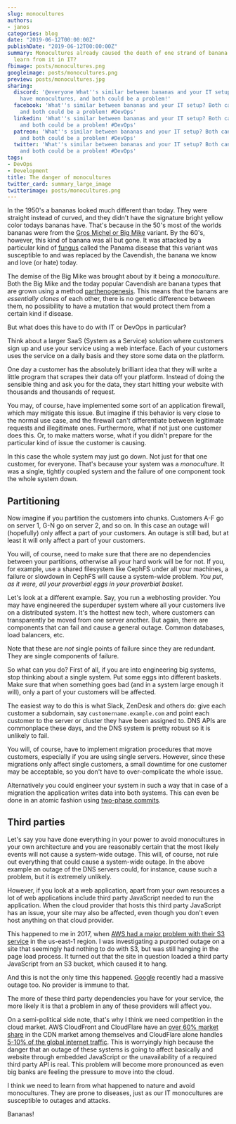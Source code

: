 ```yaml
---
slug: monocultures
authors:
- janos
categories: blog
date: "2019-06-12T00:00:00Z"
publishDate: "2019-06-12T00:00:00Z"
summary: Monocultures already caused the death of one strand of banana. What can we
  learn from it in IT?
fbimage: posts/monocultures.png
googleimage: posts/monocultures.png
preview: posts/monocultures.jpg
sharing:
  discord: '@everyone What''s similar between bananas and your IT setup? Both can
    have monocultures, and both could be a problem!'
  facebook: 'What''s similar between bananas and your IT setup? Both can have monocultures,
    and both could be a problem! #DevOps'
  linkedin: 'What''s similar between bananas and your IT setup? Both can have monocultures,
    and both could be a problem! #DevOps'
  patreon: 'What''s similar between bananas and your IT setup? Both can have monocultures,
    and both could be a problem! #DevOps'
  twitter: 'What''s similar between bananas and your IT setup? Both can have monocultures,
    and both could be a problem! #DevOps'
tags:
- DevOps
- Development
title: The danger of monocultures
twitter_card: summary_large_image
twitterimage: posts/monocultures.png
---
```


In the 1950's a bananas looked much different than today. They were straight instead of curved, and they didn't have the signature bright yellow color todays bananas have. That's because in the 50's most of the worlds bananas were from the [Gros Michel or Big Mike](https://en.wikipedia.org/wiki/Gros_Michel_banana) variant. By the 60's, however, this kind of banana was all but gone. It was attacked by a particular kind of [fungus](https://youtu.be/9H0dy8fv33M) called the Panama disease that this variant was susceptible to and was replaced by the Cavendish, the banana we know and love (or hate) today.

The demise of the Big Mike was brought about by it being a *monoculture*. Both the Big Mike and the today 
popular Cavendish are banana types that are grown using a method [parthenogenesis](https://en.wikipedia.org/wiki/Parthenogenesis). This means that the banans are *essentially clones* of each other, there is no genetic difference between them, no possibility to have a mutation that would protect them from
a certain kind if disease.

But what does this have to do with IT or DevOps in particular?

Think about a larger SaaS (System as a Service) solution where customers sign up and use your service using a web interface. Each of your customers uses the service on a daily basis and they store some data on the platform.

One day a customer has the absolutely brilliant idea that they will write a little program that scrapes their data off your platform. Instead of doing the sensible thing and ask you for the data, they start hitting your website with thousands and thousands of request.

You may, of course, have implemented some sort of an application firewall, which may mitigate this issue. But imagine if this behavior is very close to the normal use case, and the firewall can't differentiate between legitimate requests and illegitimate ones. Furthermore, what if not just one customer does this. Or, to make matters worse, what if you didn't prepare for the particular kind of issue the customer is causing.

In this case the whole system may just go down. Not just for that one customer, for everyone. That's because your system was a *monoculture*. It was a single, tightly coupled system and the failure of one component took the whole system down.

## Partitioning

Now imagine if you partition the customers into chunks. Customers A-F go on server 1, G-N go on server 2, and so on. In this case an outage will (hopefully) only affect a part of your customers. An outage is still bad, but at least it will only affect a part of your customers.

You will, of course, need to make sure that there are no dependencies between your partitions, otherwise all your hard work will be for not. If you, for example, use a shared filesystem like CephFS under all your machines, a failure or slowdown in CephFS will cause a system-wide problem. *You put, as it were, all your proverbial eggs in your proverbial basket.*

Let's look at a different example. Say, you run a webhosting provider. You may have engineered the superduper system where all your customers live on a distributed system. It's the hottest new tech, where customers can transparently be moved from one server another. But again, there are components that can fail and cause a general outage. Common databases, load balancers, etc.

Note that these are *not* single points of failure since they are redundant. They are single components of failure.

So what can you do? First of all, if you are into engineering big systems, stop thinking about a single system. Put some eggs into different baskets. Make sure that when something goes bad (and in a system large enough it will), only a part of your customers will be affected.

The easiest way to do this is what Slack, ZenDesk and others do: give each customer a subdomain, say
`customername.example.com` and point each customer to the server or cluster they have been assigned to. DNS APIs are commonplace these days, and the DNS system is pretty robust so it is unlikely to fail.

You will, of course, have to implement migration procedures that move customers, especially if you are using single servers. However, since these migrations only affect single customers, a small downtime for one customer may be acceptable, so you don't have to over-complicate the whole issue. 

Alternatively you could engineer your system in such a way that in case of a migration the application writes data into both systems. This can even be done in an atomic fashion using [two-phase commits](https://en.wikipedia.org/wiki/Two-phase_commit_protocol).

## Third parties

Let's say you have done everything in your power to avoid monocultures in your own architecture and you are reasonably certain that the most likely events will not cause a system-wide outage. This will, of course, not rule out everything that could cause a system-wide outage. In the above example an outage of the DNS servers could, for instance, cause such a problem, but it is extremely unlikely.

However, if you look at a web application, apart from your own resources a lot of web applications include third party JavaScript needed to run the application. When the cloud provider that hosts this third party JavaScript has an issue, your site may also be affected, even though you don't even host anything on that cloud provider.

This happened to me in 2017, when [AWS had a major problem with their S3 service](https://www.vox.com/2017/3/2/14792636/amazon-aws-internet-outage-cause-human-error-incorrect-command) in the us-east-1 region. I was investigating a purported outage on a site that seemingly had nothing to do with S3, but was still hanging in the page load process. It turned out that the site in question loaded a third party JavaScript from an S3 bucket, which caused it to hang. 

And this is not the only time this happened. [Google](https://www.theverge.com/2019/6/2/18649635/youtube-snapchat-down-outage) recently had a massive outage too. No provider is immune to that.

The more of these third party dependencies you have for your service, the more likely it is that a problem in any of these providers will affect you.

On a semi-political side note, that's why I think we need competition in the cloud market. AWS CloudFront and CloudFlare have an [over 60% market share](https://www.datanyze.com/market-share/cdn/cloudflare-cdn-market-share) in the CDN market among themselves and CloudFlare alone handles [5-10% of the global internet traffic](https://www.wired.com/story/cloudflare-spectrum-iot-protection/). This is worryingly high because the danger that an outage of these systems is going to affect basically and website through embedded JavaScript or the unavailability of a required third party API is real. This problem will become more pronounced as even big banks are feeling the pressure to move into the cloud.

I think we need to learn from what happened to nature and avoid monocultures. They are prone to diseases, just as our IT monocultures are susceptible to outages and attacks.

Bananas!
